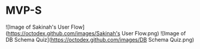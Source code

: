 # MVP-S


![Image of Sakinah's User Flow](https://octodex.github.com/images/Sakinah's User Flow.png)
![Image of DB Schema Quiz](https://octodex.github.com/images/DB Schema Quiz.png)
